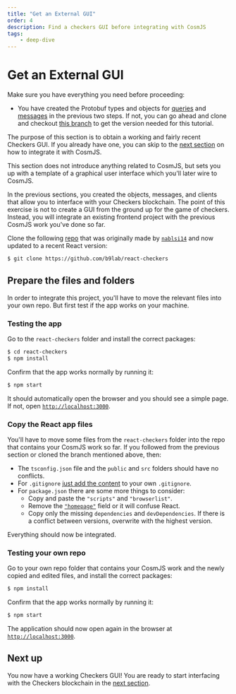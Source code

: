 ```yaml
---
title: "Get an External GUI"
order: 4
description: Find a checkers GUI before integrating with CosmJS
tags: 
    - deep-dive
---
```


# Get an External GUI

<HighlightBox type="prerequisite">

Make sure you have everything you need before proceeding:

* You have created the Protobuf types and objects for [queries](./cosmjs-objects.md) and [messages](./cosmjs-messages.md) in the previous two steps. If not, you can go ahead and clone and checkout [this branch](https://github.com/cosmos/academy-checkers-ui/tree/signing-stargate) to get the version needed for this tutorial.

The purpose of this section is to obtain a working and fairly recent Checkers GUI. If you already have one, you can skip to the [next section](./cosmjs-gui.md) on how to integrate it with CosmJS.

This section does not introduce anything related to CosmJS, but sets you up with a template of a graphical user interface which you'll later wire to CosmJS.

</HighlightBox>

In the previous sections, you created the objects, messages, and clients that allow you to interface with your Checkers blockchain. The point of this exercise is not to create a GUI from the ground up for the game of checkers. Instead, you will integrate an existing frontend project with the previous CosmJS work you've done so far.

Clone the following [repo](https://github.com/b9lab/react-checkers) that was originally made by [`nablsi14`](https://github.com/nablsi14) and now updated to a recent React version:

```sh
$ git clone https://github.com/b9lab/react-checkers
```

## Prepare the files and folders

In order to integrate this project, you'll have to move the relevant files into your own repo. But first test if the app works on your machine.

### Testing the app

Go to the `react-checkers` folder and install the correct packages:

```sh
$ cd react-checkers
$ npm install
```

Confirm that the app works normally by running it:

```sh
$ npm start
```

It should automatically open the browser and you should see a simple page. If not, open [`http://localhost:3000`](http://localhost:3000).

### Copy the React app files

You'll have to move some files from the `react-checkers` folder into the repo that contains your CosmJS work so far. If you followed from the previous section or cloned the branch mentioned above, then:

* The `tsconfig.json` file and the `public` and `src` folders should have no conflicts.
* For `.gitignore` [just add the content](https://github.com/cosmos/academy-checkers-ui/blob/4ea0bdb/.gitignore#L3-L21) to your own `.gitignore`.
* For `package.json` there are some more things to consider:
    * Copy and paste the `"scripts"` and `"browserlist"`.
    * Remove the [`"homepage"`](https://github.com/cosmos/academy-checkers-ui/blob/f9e1375/package.json#L18) field or it will confuse React.
    * Copy only the missing `dependencies` and `devDependencies`. If there is a conflict between versions, overwrite with the highest version.

Everything should now be integrated.

### Testing your own repo

Go to your own repo folder that contains your CosmJS work and the newly copied and edited files, and install the correct packages:

```sh
$ npm install
```

Confirm that the app works normally by running it:

```sh
$ npm start
```

The application should now open again in the browser at [`http://localhost:3000`](http://localhost:3000).

## Next up

You now have a working Checkers GUI! You are ready to start interfacing with the Checkers blockchain in the [next section](./cosmjs-gui.md).
